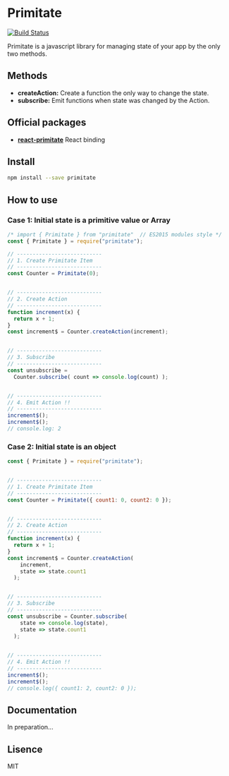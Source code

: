 # Primitate
[![Build Status](https://travis-ci.org/YooShibu/Primitate.svg?branch=master)](https://travis-ci.org/YooShibu/Primitate)

Primitate is a javascript library for managing state of your app by the only two methods.

## Methods
* **createAction:** Create a function the only way to change the state.
* **subscribe:** Emit functions when state was changed by the Action.


## Official packages
* **[react-primitate](https://github.com/YooShibu/React-Primitate)** React binding 


## Install
```sh
npm install --save primitate
```


## How to use

### Case 1: Initial state is a primitive value or Array
``` js
/* import { Primitate } from "primitate"  // ES2015 modules style */
const { Primitate } = require("primitate");

// ---------------------------
// 1. Create Primitate Item
// ---------------------------
const Counter = Primitate(0);


// ---------------------------
// 2. Create Action
// ---------------------------
function increment(x) {
  return x + 1;
}
const increment$ = Counter.createAction(increment);


// ---------------------------
// 3. Subscribe
// ---------------------------
const unsubscribe =
  Counter.subscribe( count => console.log(count) );


// ---------------------------
// 4. Emit Action !!
// ---------------------------
increment$();
increment$();
// console.log: 2
```

### Case 2: Initial state is an object
```js
const { Primitate } = require("primitate");


// ---------------------------
// 1. Create Primitate Item
// ---------------------------
const Counter = Primitate({ count1: 0, count2: 0 });


// ---------------------------
// 2. Create Action
// ---------------------------
function increment(x) {
  return x + 1;
}
const increment$ = Counter.createAction(
    increment,
    state => state.count1
  );


// ---------------------------
// 3. Subscribe
// ---------------------------
const unsubscribe = Counter.subscribe(
    state => console.log(state),
    state => state.count1
  );

  
// ---------------------------
// 4. Emit Action !!
// ---------------------------
increment$();
increment$();
// console.log({ count1: 2, count2: 0 });
```


## Documentation
In preparation...


## Lisence
MIT